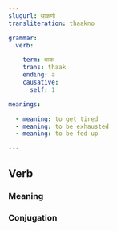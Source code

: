 ```yaml
---
slugurl: थाकणो
transliteration: thaakno

grammar: 
  verb:

    term: थाक
    trans: thaak
    ending: a
    causative:
      self: 1

meanings:

  - meaning: to get tired
  - meaning: to be exhausted
  - meaning: to be fed up

---
```


## Verb

### Meaning

<meaning :meanings="meanings" ></meaning>

### Conjugation

<verb-conj :grammar="grammar"></verb-conj>
